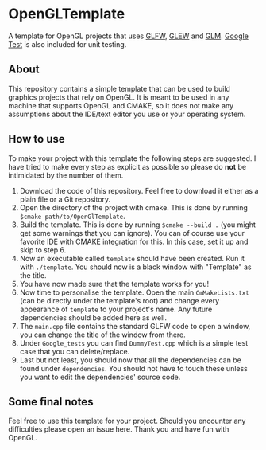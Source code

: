 # OpenGLTemplate

A template for OpenGL projects that uses [GLFW](https://www.glfw.org/), [GLEW](http://glew.sourceforge.net/) and [GLM](https://github.com/g-truc/glm). [Google Test](https://github.com/google/googletest) is also included for unit
testing. 

## About
This repository contains a simple template that can be used to build graphics projects that rely on OpenGL. It is meant to be used in any machine that supports OpenGL and CMAKE, so it does not make any assumptions about the IDE/text editor you use or your operating system. 

## How to use
To make your project with this template the following steps are suggested. I have tried to make every step as explicit as possible so please do **not** be intimidated by the number of them.
1. Download the code of this repository. Feel free to download it either as a plain file or a Git repository. 
2. Open the directory of the project with cmake. This is done by running `$cmake path/to/OpenGlTemplate`.
3. Build the template. This is done by running `$cmake --build .` (you might get some warnings that you can ignore). You can of course use your favorite IDE with CMAKE integration for this. In this case, set it up and skip to step 6.
4. Now an executable called `template` should have been created. Run it with `./template`. You should now is a black window with "Template" as the title.
5. You have now made sure that the template works for you!
6. Now time to personalise the template. Open the main `CmMakeLists.txt` (can be directly under the template's root) and change every appearance of `template` to your project's name. Any future dependencies should be added here as well.
7. The `main.cpp` file contains the standard GLFW code to open a window, you can change the title of the window from there.
8. Under `Google_tests` you can find `DummyTest.cpp` which is a simple test case that you can delete/replace.
9. Last but not least, you should now that all the dependencies can be found under `dependencies`. You should not have to touch these unless you want to edit the dependencies' source code.

## Some final notes
Feel free to use this template for your project. Should you encounter any difficulties please open an issue here.
Thank you and have fun with OpenGL.
